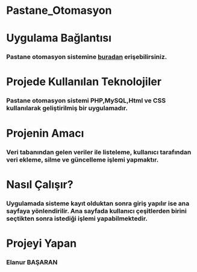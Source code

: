 # Pastane_Otomasyon
# Uygulama Bağlantısı
### Pastane otomasyon sistemine [buradan](http://elanurbasaran.eu5.org/) erişebilirsiniz.
# Projede Kullanılan Teknolojiler
### Pastane otomasyon sistemi PHP,MySQL,Html ve CSS kullanılarak geliştirilmiş bir uygulamadır.
# Projenin Amacı
### Veri tabanından gelen veriler ile listeleme, kullanıcı tarafından veri ekleme, silme ve güncelleme işlemi yapmaktır.
# Nasıl Çalışır?
### Uygulamada sisteme kayıt olduktan sonra giriş yapılır ise ana sayfaya yönlendirilir. Ana sayfada kullanıcı çeşitlerden birini seçtikten sonra istediği işlemi yapabilmektedir.
# Projeyi Yapan
### Elanur BAŞARAN

